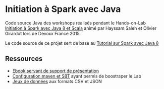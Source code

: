 # Initiation à Spark avec Java #

Code source Java des workshops réalisés pendant le Hands-on-Lab [Initiation à Spark avec Java 8 et Scala](http://cfp.devoxx.fr/2015/talk/YGL-3979/_Initiation_a_Spark_avec_Java_8_et_Scala)
animé par Hayssam Saleh et Olivier Girardot lors de Devoxx France 2015.

Le code source de ce projet sert de base au [Tutorial sur Spark avec Java 8](http://javaetmoi.com/2015/04/initiation-apache-spark-en-java-devoxx/)

## Ressources ##

* [Ebook servant de support de présentation](https://www.gitbook.com/book/ssaboum/initiation-a-spark-avec-java-8-et-scala/details)
* [Configuration maven et SBT](http://www.ebiznext.com/devoxx2015/build.zip) ayant permis de boostraper le Lab
* [Jeux de données](http://www.ebiznext.com/devoxx2015/data.zip) aux formats CSV et JSON
